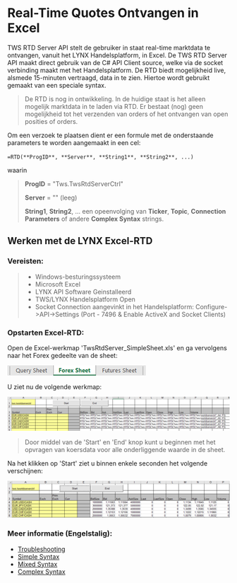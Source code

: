 # Real-Time Quotes Ontvangen in Excel

TWS RTD Server API stelt de gebruiker in staat real-time marktdata te ontvangen, vanuit het LYNX
Handelsplatform, in Excel. De TWS RTD Server API maakt direct gebruik van de C# API Client
source, welke via de socket verbinding maakt met het Handelsplatform. De RTD biedt mogelijkheid
live, alsmede 15-minuten vertraagd, data in te zien. Hiertoe wordt gebruikt gemaakt van een speciale
syntax.

> De RTD is nog in ontwikkeling. In de huidige staat is het alleen mogelijk marktdata in te laden
> via RTD. Er bestaat (nog) geen mogelijkheid tot het verzenden van orders of het ontvangen van
> open posities of orders.

Om een verzoek te plaatsen dient er een formule met de onderstaande parameters te worden
aangemaakt in een cel:

`=RTD(**ProgID**, **Server**, **String1**, **String2**, ...)`

waarin

> **ProgID** = "Tws.TwsRtdServerCtrl"
>
> **Server** = "" (leeg)
>
> **String1**, **String2**, ... een opeenvolging van **Ticker**, **Topic**, **Connection Parameters** of andere **Complex Syntax** strings.



## Werken met de LYNX Excel-RTD

### Vereisten:

> - Windows-besturingssysteem
> - Microsoft Excel
> - LYNX API Software Geinstalleerd
> - TWS/LYNX Handelsplatform Open
> - Socket Connection aangevinkt in het Handelsplatform: Configure->API->Settings (Port - 7496 & Enable ActiveX and Socket Clients)



### Opstarten Excel-RTD:



Open de Excel-werkmap 'TwsRtdServer_SimpleSheet.xls' en ga vervolgens naar het Forex gedeelte van de sheet:



![](images/Excel-RTD_3.png)



U ziet nu de volgende werkmap:



![](images/Excel-RTD_1.png)



> Door middel van de 'Start' en 'End' knop kunt u beginnen met het opvragen van koersdata voor alle onderliggende waarde in de sheet.



Na het klikken op 'Start' ziet u binnen enkele seconden het volgende verschijnen:



![](images/Excel-RTD_2.png)



### Meer informatie (Engelstalig):

- [Troubleshooting](https://lynxbroker.github.io/#/RTD_Troubleshooting)
- [Simple Syntax](https://lynxbroker.github.io/#/RTD_Simple_Syntax)
- [Mixed Syntax](https://lynxbroker.github.io/#/RTD_Mixed_Syntax)
- [Complex Syntax](https://lynxbroker.github.io/#/RTD_Complex_Syntax)